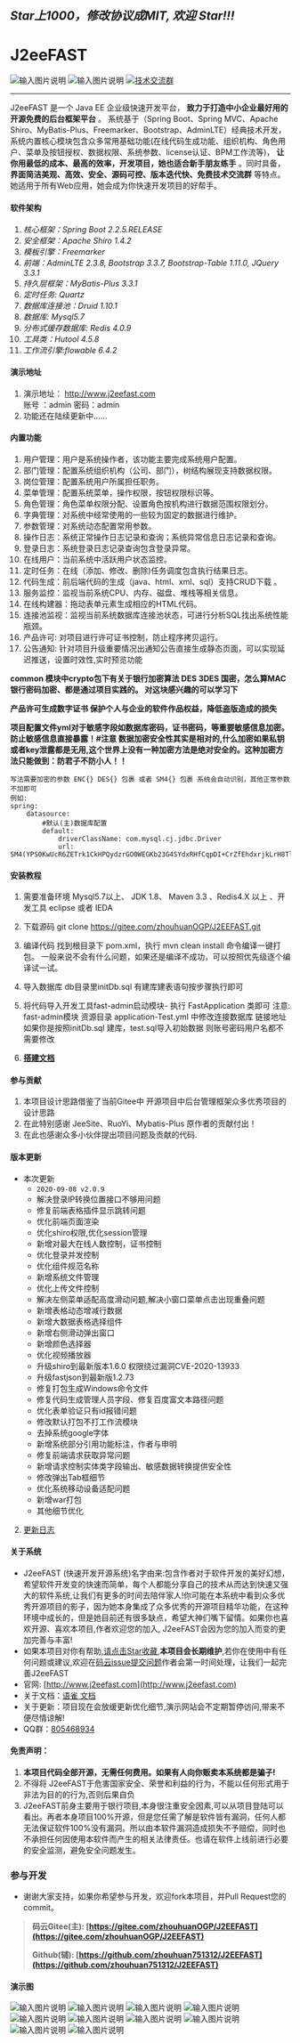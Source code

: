 
## ***Star上1000，修改协议成MIT, 欢迎 Star!!!***


# J2eeFAST

![输入图片说明](https://img.shields.io/badge/%E9%AB%98%E6%95%88-%E5%BF%AB%E9%80%9F-brightgreen "在这里输入图片标题")
![输入图片说明](https://img.shields.io/badge/%E5%AE%89%E5%85%A8-%E6%BA%90%E7%A0%81%E5%8F%AF%E6%8E%A7-blueviolet "在这里输入图片标题")
[![技术交流群](https://img.shields.io/badge/QQ%E6%8A%80%E6%9C%AF%E7%BE%A4-805468934-orange "J2eeFAST技术交流群") 
](https://jq.qq.com/?_wv=1027&k=5xTlnN6)

---

J2eeFAST 是一个 Java EE 企业级快速开发平台， **致力于打造中小企业最好用的开源免费的后台框架平台** 。 系统基于（Spring Boot、Spring MVC、Apache Shiro、MyBatis-Plus、Freemarker、Bootstrap、AdminLTE）经典技术开发， 系统内置核心模块包含众多常用基础功能(在线代码生成功能、组织机构、角色用户、菜单及按钮授权、数据权限、系统参数、license认证、BPM工作流等)，  **让你用最低的成本、最高的效率，开发项目，她也适合新手朋友练手** 。同时具备， **界面简洁美观、高效、安全、源码可控、版本迭代快、免费技术交流群** 等特点。她适用于所有Web应用，她会成为你快速开发项目的好帮手。


#### 软件架构 

1.  _核心框架：Spring Boot 2.2.5.RELEASE_ 
2.   _安全框架：Apache Shiro 1.4.2_ 
3.   _模板引擎：Freemarker_ 
4.   _前端：AdminLTE 2.3.8, Bootstrap 3.3.7, Bootstrap-Table 1.11.0, JQuery 3.3.1_ 
5.   _持久层框架：MyBatis-Plus 3.3.1_ 
6.   _定时任务: Quartz_ 
7.   _数据库连接池：Druid 1.10.1_ 
9.   _数据库: Mysql5.7_
10.  _分布式缓存数据库: Redis 4.0.9_
11.  _工具类：Hutool 4.5.8_ 
12.  _工作流引擎:flowable 6.4.2_

#### 演示地址

1.  演示地址： http://www.j2eefast.com <br>账号 ：admin 密码：admin
2.  功能还在陆续更新中......

#### 内置功能

1.  用户管理：用户是系统操作者，该功能主要完成系统用户配置。
2.  部门管理：配置系统组织机构（公司、部门），树结构展现支持数据权限。
3.  岗位管理：配置系统用户所属担任职务。
4.  菜单管理：配置系统菜单，操作权限，按钮权限标识等。
5.  角色管理：角色菜单权限分配、设置角色按机构进行数据范围权限划分。
6.  字典管理：对系统中经常使用的一些较为固定的数据进行维护。
7.  参数管理：对系统动态配置常用参数。
8.  操作日志：系统正常操作日志记录和查询；系统异常信息日志记录和查询。
9.  登录日志：系统登录日志记录查询包含登录异常。
10. 在线用户：当前系统中活跃用户状态监控。
11. 定时任务：在线（添加、修改、删除)任务调度包含执行结果日志。
12. 代码生成：前后端代码的生成（java、html、xml、sql）支持CRUD下载 。
13. 服务监控：监视当前系统CPU、内存、磁盘、堆栈等相关信息。
14. 在线构建器：拖动表单元素生成相应的HTML代码。
15. 连接池监视：监视当前系统数据库连接池状态，可进行分析SQL找出系统性能瓶颈。
16. 产品许可: 对项目进行许可证书控制，防止程序拷贝运行。
17. 公告通知:  针对项目升级重要情况出通知公告直接生成静态页面，可以实现延迟推送，设置时效性,实时预览功能

**common 模块中crypto包下有关于银行加密算法 DES 3DES 国密，怎么算MAC 银行密码加密、都是通过项目实践的。 对这块感兴趣的可以学习下** 
 
**产品许可生成数字证书 保护个人与企业的软件作品权益，降低盗版造成的损失**

 **项目配置文件yml对于敏感字段如数据库密码，证书密码，等重要敏感信息加密。防止敏感信息直接暴露！#注意 数据加密安全性其实是相对的,什么加密如果私钥或者key泄露都是无用,这个世界上没有一种加密方法是绝对安全的。这种加密方法只能做到：防君子不防小人！！**
```
写法需要加密的参数 ENC{} DES{} 包裹 或者 SM4{} 包裹 系统会自动识别，其他正常参数不加即可
例如:
spring:
    datasource:
        #默认(主)数据库配置
        default:
            driverClassName: com.mysql.cj.jdbc.Driver
            url: SM4(YPS0KwUcR6ZETrk1CkHPQydzrGO0WEGKb23G4SYdxRHfCqpDI+CrZfEhdxrjkLrH8TlmyqsC50mP/q4ZJzyJfauQIZ3AbsgQ3k/XzDwsrvSI+58c1UuMKaZW3zdIPj1wg+dUmfldaW4i3CQOfHGXwXL+hpVTIjpUBPZFewkPcnk=)
```
#### 安装教程

1.  需要准备环境 Mysql5.7以上、 JDK 1.8、 Maven 3.3 、Redis4.X 以上 、开发工具 eclipse 或者 IEDA
2.  下载源码 git clone https://gitee.com/zhouhuanOGP/J2EEFAST.git
3.  编译代码
    找到根目录下 pom.xml，执行 mvn clean install 命令编译一键打包。
    一般来说不会有什么问题，如果还是编译不成功，可以按照优先级逐个编译试一试。
4.  导入数据库
    db目录里initDb.sql 有建库建表语句按步骤执行即可
5.  将代码导入开发工具fast-admin启动模块- 执行 FastApplication 类即可
注意:
    fast-admin模块 资源目录 application-Test.yml 中修改连接数据库 链接地址 如果你是按照initDb.sql 建库，test.sql导入初始数据 则账号密码用户名都不需要修改

6. ****[搭建文档](https://www.yuque.com/u1174484/j2eefast/kt0nbi)**** 
#### 参与贡献

1.  本项目设计思路借鉴了当前Gitee中 开源项目中后台管理框架众多优秀项目的设计思路
2.  在此特别感谢 JeeSite、RuoYi、Mybatis-Plus 原作者的贡献付出！
3.  在此也感谢众多小伙伴提出项目问题及贡献的代码.

####  版本更新
* 本次更新
    * `2020-09-08 v2.0.9 ` 
    - 解决登录IP转换位置接口不够用问题
    - 修复前端表格插件显示跳转问题
    - 优化前端页面渲染
    - 优化shiro权限,优化session管理
    - 新增对最大在线人数控制，证书控制
    - 优化登录并发控制
    - 优化组件规范名称
    - 新增系统文件管理
    - 优化上传文件控制
    - 解决左侧菜单适配高度滑动问题,解决小窗口菜单点击出现重叠问题
    - 新增表格动态增减行数据
    - 新增大数据表格选择组件
    - 新增右侧滑动弹出窗口
    - 新增颜色选择器
    - 优化视频播放器
    - 升级shiro到最新版本1.6.0 权限绕过漏洞CVE-2020-13933
    - 升级fastjson到最新版1.2.73
    - 修复打包生成Windows命令文件
    - 修复代码生成管理人员字段、修复百度富文本路径问题
    - 优化表单验证只有id报错问题
    - 修改默认打包不打工作流模块
    - 去掉系统google字体
    - 新增系统部分引用功能标注，作者与申明
    - 修复前端请求获取异常问题
    - 新增请求控制实体类字段输出、敏感数据转换提供安全性
    - 修改弹出Tab框细节
    - 优化系统移动设备适配问题
    - 新增war打包
    - 其他细节优化
    
        
2. [更新日志](https://www.yuque.com/u1174484/j2eefast/yscyux) 

#### 关于系统
* J2eeFAST (快速开发开源系统)名字由来:包含作者对于软件开发的美好幻想，希望软件开发变的快速而简单，每个人都能分享自己的技术从而达到快速又强大的软件系统,让我们有更多的时间去陪伴家人!你可能在本系统中看到众多优秀开源项目的影子，因为她本身集成了众多优秀的开源项目精华功能，在这种环境中成长的，但是她目前还有很多缺点，希望大神们嘴下留情。如果你也喜欢开源、喜欢本项目,作者欢迎您的加入, J2eeFAST会因为您的加入而变的更加完善与丰富!
* 如果本项目对你有帮助,[请点击Star收藏](https://gitee.com/zhouhuanOGP/J2EEFAST),**本项目会长期维护**,若你在使用中有任何问题或建议,欢迎在[码云issue提交问题](https://gitee.com/zhouhuanOGP/J2EEFAST/issues)作者会第一时间处理，让我们一起完善J2eeFAST
* 官网: [http://www.j2eefast.com](http://www.j2eefast.com)
* 关于文档：[语雀 文档](https://www.yuque.com/u1174484/j2eefast/tv3kee)
* 关于更新：项目现在会放缓更新优化细节,演示网站会不定期暂停访问,带来不便尽情谅解!
* QQ群：[805468934](https://jq.qq.com/?_wv=1027&k=5xTlnN6)
#### 免责声明：
 1. **本项目代码全部开源，无需任何费用。如果有人向你贩卖本系统都是骗子!** 
1. 不得将 J2eeFAST于危害国家安全、荣誉和利益的行为，不能以任何形式用于非法为目的的行为,否则后果自负
1. J2eeFAST前身主要用于银行项目,本身很注重安全因素,可以从项目登陆可以看出。再者本身项目100%开源，但是您任需了解是软件皆有漏洞，任何人都无法保证软件100%没有漏洞。所以由本软件漏洞造成损失不予赔偿，同时也不承担任何因使用本软件而产生的相关法律责任。也请在软件上线前进行必要的安全监测，避免安全问题发生。
### 参与开发
* 谢谢大家支持，如果你希望参与开发，欢迎fork本项目，并Pull Request您的commit。

>  **码云Gitee(主): [https://gitee.com/zhouhuanOGP/J2EEFAST](https://gitee.com/zhouhuanOGP/J2EEFAST)** 
> 
>  **Github(辅): [https://github.com/zhouhuan751312/J2EEFAST](https://github.com/zhouhuan751312/J2EEFAST)** 

#### 演示图
![输入图片说明](https://images.gitee.com/uploads/images/2020/0908/084001_75d40312_1816537.png "屏幕截图.png")
![输入图片说明](https://images.gitee.com/uploads/images/2020/0908/084020_e10905d8_1816537.png "屏幕截图.png")
![输入图片说明](https://images.gitee.com/uploads/images/2020/0908/084104_5497a596_1816537.png "屏幕截图.png")
![输入图片说明](https://images.gitee.com/uploads/images/2020/0908/084221_70975dcf_1816537.png "屏幕截图.png")
![输入图片说明](https://images.gitee.com/uploads/images/2020/0810/142932_30f1f459_1816537.png "屏幕截图.png")
![输入图片说明](https://images.gitee.com/uploads/images/2020/0810/143020_d4583af2_1816537.png "屏幕截图.png")
![输入图片说明](https://images.gitee.com/uploads/images/2020/0810/143057_462c279f_1816537.png "屏幕截图.png")
![输入图片说明](https://images.gitee.com/uploads/images/2020/0810/143152_b0ff9fd0_1816537.png "屏幕截图.png")
![输入图片说明](https://images.gitee.com/uploads/images/2020/0908/084132_00c4292f_1816537.png "屏幕截图.png")
![输入图片说明](https://images.gitee.com/uploads/images/2020/0908/084145_791f453f_1816537.png "屏幕截图.png")